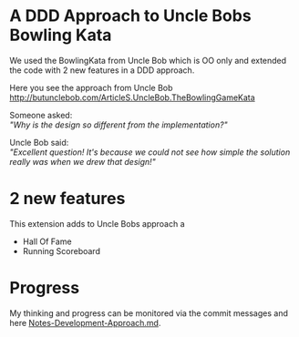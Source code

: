 # A DDD Approach to Uncle Bobs Bowling Kata
We used the BowlingKata from Uncle Bob which is OO only and extended the code with 2 new features in a DDD approach.
   
Here you see the approach from Uncle Bob  
http://butunclebob.com/ArticleS.UncleBob.TheBowlingGameKata   
  
  
Someone asked:   
  _"Why is the design so different from the implementation?"_
  
Uncle Bob said:  
  _"Excellent question! It's because we could not see how simple the solution really was when we drew that design!"_ 
 
# 2 new features 
This extension adds to Uncle Bobs approach a 
 * Hall Of Fame
 * Running Scoreboard  

# Progress
My thinking and progress can be monitored via the commit messages and here [Notes-Development-Approach.md]([Notes-Development-Approach.md]).
